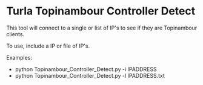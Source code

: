 # Turla Topinambour Controller Detect

This tool will connect to a single or list of IP's to see if they are Topinambour clients.

To use, include a IP or file of IP's. 

Examples:
* python Topinambour_Controller_Detect.py -i IPADDRESS
* python Topinambour_Controller_Detect.py -l IPADDRESS.txt
